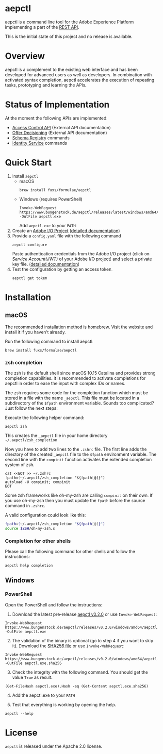 # aepctl

aepctl is a command line tool for the [Adobe Experience
Platform](https://experienceleague.adobe.com/docs/experience-platform/landing/home.html)
implementing a part of the [REST
API](https://www.adobe.io/apis/experienceplatform/home/api-reference.html).

This is the initial state of this project and no release is available.

# Overview

aepctl is a complement to the existing web interface and has been developed for
advanced users as well as developers. In combination with activated syntax
completion, aepctl accelerates the execution of repeating tasks, prototyping and
learning the APIs.

# Status of Implementation

At the moment the following APIs are implemented:

* [Access Control API](https://www.adobe.io/apis/experienceplatform/home/api-reference.html#!acpdr/swagger-specs/access-control.yaml) (External API documentation)
* [Offer Decisioning](https://experienceleague.adobe.com/docs/offer-decisioning/using/api-reference/getting-started.html?lang=en#api-reference) (External API documentation)
* [Schema Registry](doc/sr.md) commands
* [Identity Service](doc/is.md) commands

# Quick Start

1. Install `aepctl`
   * macOS
        ```terminal
        brew install fuxs/formulae/aepctl
        ```
    * Windows (requires PowerShell)
        ```terminal
        Invoke-WebRequest https://www.bungenstock.de/aepctl/releases/latest/windows/amd64/aepctl.exe -OutFile aepctl.exe
        ```
        Add `aepctl.exe` to your `PATH`
2. Create an [Adobe I/O Project](https://console.adobe.io/projects) ([detailed documentation](doc/new_project.md))
3. Provide a `config.yaml` file with the following command
    ```terminal
    aepctl configure
    ```
    Paste authentication credentials from the Adobe I/O project (click on *Service
      Account(JWT)* of your Adobe I/O project) and select a private key file. ([detailed documentation](doc/configuration.md))
4. Test the configuration by getting an access token.
    ```terminal
    aepctl get token
    ```
   
# Installation
## macOS

The recommended installation method is [homebrew](https://brew.sh/). Visit the
website and install it if you haven't already.

Run the following command to install aepctl:

```terminal
brew install fuxs/formulae/aepctl
```
### zsh completion
The zsh is the default shell since macOS 10.15 Catalina and provides strong
completion capabilities. It is recommended to activate completions for
aepctl in order to ease the input with complex IDs or names.

The zsh requires some code for the completion function which must be stored in a
file with the name `_aepctl`. This file must be located in a subdirectory of the
`$fpath` environment variable. Sounds too complicated? Just follow the next
steps:

Execute the following helper command:
```terminal
aepctl zsh
```
This creates the `_aepctl` file in your home directory `~/.aepctl/zsh_completion`

Now you have to add two lines to the `.zshrc` file. The first line adds the
directory of the created `_aepctl` file to the `$fpath` environment variable.
The second line with the `compinit` function activates the extended completion
system of zsh.

```terminal
cat <<EOT >> ~/.zshrc
fpath=(~/.aepctl/zsh_completion "${fpath[@]}")
autoload -U compinit; compinit
EOT
```

Some zsh frameworks like oh-my-zsh are calling `compinit` on their own. If you
use oh-my-zsh then you must update the `fpath` before the source command in
`.zshrc`.

A valid configuration could look like this:

```bash
fpath=(~/.aepctl/zsh_completion "${fpath[@]}")
source $ZSH/oh-my-zsh.s
```

### Completion for other shells

Please call the following command for other shells and follow the instructions:

```terminal
aepctl help completion
```


## Windows

### PowerShell
Open the PowerShell and follow the instructions:

1. Download the latest pre-release [aepctl
v0.2.0](https://www.bungenstock.de/aepctl/releases/v0.2.0/windows/amd64/aepctl.exe) or use `Invoke-WebRequest`:

```terminal
Invoke-WebRequest https://www.bungenstock.de/aepctl/releases/v0.2.0/windows/amd64/aepctl.exe -OutFile aepctl.exe
```

2. The validation of the binary is optional (go to step 4 if you want to skip
   it). Download the [SHA256
   file](https://www.bungenstock.de/aepctl/releases/v0.2.0/windows/amd64/aepctl.exe.sha256)
   or use `Invoke-WebRequest`:

```terminal
Invoke-WebRequest https://www.bungenstock.de/aepctl/releases/v0.2.0/windows/amd64/aepctl.exe.sha256 -OutFile aepctl.exe.sha256
```
3. Check the integrity with the following command. You should get the value
   `True` as result.

```terminal
(Get-FileHash aepctl.exe).Hash -eq (Get-Content aepctl.exe.sha256)
```

4. Add the aepctl.exe to your `PATH`

5. Test that everything is working by opening the help.
```terminal
aepctl --help
```
# License
`aepctl` is released under the Apache 2.0 license.